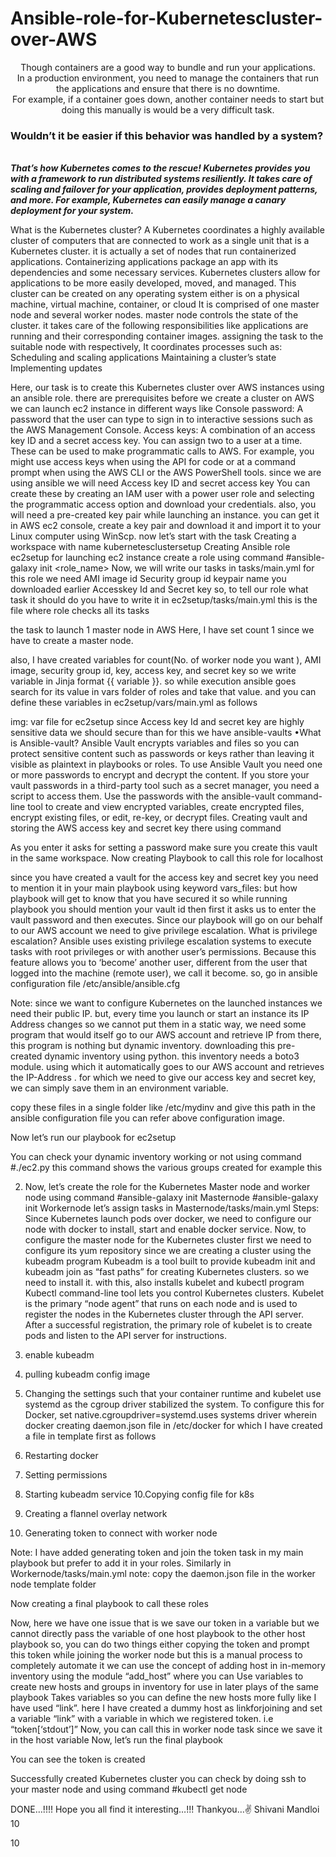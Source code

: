# Ansible-role-for-Kubernetescluster-over-AWS
<center>Though containers are a good way to bundle and run your applications.<br>
In a production environment, you need to manage the containers that run the applications and ensure that there is no downtime.<br> 
For example, if a container goes down, another container needs to start but doing this manually is would be a very difficult task.<br>
</center>
<h3>Wouldn’t it be easier if this behavior was handled by a system?</h3>

<b><i>  
That’s how Kubernetes comes to the rescue! 
Kubernetes provides you with a framework to run distributed systems resiliently. 
It takes care of scaling and failover for your application, provides deployment patterns, and more.
For example, Kubernetes can easily manage a canary deployment for your system.
</i></b>

What is the Kubernetes cluster?
A Kubernetes coordinates a highly available cluster of computers that are connected to work as a single unit that is a Kubernetes cluster.
it is actually a set of nodes that run containerized applications. Containerizing applications package an app with its dependencies and some necessary services. Kubernetes clusters allow for applications to be more easily developed, moved, and managed.
This cluster can be created on any operating system either is on a physical machine, virtual machine, container, or cloud
It is comprised of one master node and several worker nodes.
master node controls the state of the cluster.
it takes care of the following responsibilities like applications are running and their corresponding container images. assigning the task to the suitable node with respectively, It coordinates processes such as:
Scheduling and scaling applications
Maintaining a cluster’s state
Implementing updates

Here, our task is to create this Kubernetes cluster over AWS instances using an ansible role. there are prerequisites before we create a cluster on AWS
we can launch ec2 instance in different ways like
Console password: A password that the user can type to sign in to interactive sessions such as the AWS Management Console.
Access keys: A combination of an access key ID and a secret access key. You can assign two to a user at a time. These can be used to make programmatic calls to AWS. For example, you might use access keys when using the API for code or at a command prompt when using the AWS CLI or the AWS PowerShell tools.
since we are using ansible we will need Access key ID and secret access key
You can create these by creating an IAM user with a power user role and selecting the programmatic access option and download your credentials.
also, you will need a pre-created key pair while launching an instance.
you can get it in AWS ec2 console, create a key pair and download it and import it to your Linux computer using WinScp.
now let’s start with the task
Creating a workspace with name kubernetesclustersetup
Creating Ansible role ec2setup for launching ec2 instance
create a role using command
#ansible-galaxy init <role_name>
Now, we will write our tasks in tasks/main.yml
for this role we need
AMI image id
Security group id
keypair name you downloaded earlier
Accesskey Id and Secret key
so, to tell our role what task it should do you have to write it in ec2setup/tasks/main.yml this is the file where role checks all its tasks

the task to launch 1 master node in AWS
Here, I have set count 1 since we have to create a master node.

also, I have created variables for count(No. of worker node you want ), AMI image, security group id, key, access key, and secret key so we write variable in Jinja format {{ variable }}.
so while execution ansible goes search for its value in vars folder of roles and take that value.
and you can define these variables in ec2setup/vars/main.yml as follows

img: var file for ec2setup
since Access key Id and secret key are highly sensitive data we should secure than for this we have ansible-vaults
•What is Ansible-vault?
Ansible Vault encrypts variables and files so you can protect sensitive content such as passwords or keys rather than leaving it visible as plaintext in playbooks or roles. To use Ansible Vault you need one or more passwords to encrypt and decrypt the content. If you store your vault passwords in a third-party tool such as a secret manager, you need a script to access them. Use the passwords with the ansible-vault command-line tool to create and view encrypted variables, create encrypted files, encrypt existing files, or edit, re-key, or decrypt files.
Creating vault and storing the AWS access key and secret key there using command

As you enter it asks for setting a password make sure you create this vault in the same workspace.
Now creating Playbook to call this role for localhost

since you have created a vault for the access key and secret key you need to mention it in your main playbook using keyword
vars_files:
but how playbook will get to know that you have secured it so while running playbook you should mention your vault id then first it asks us to enter the vault password and then executes.
Since our playbook will go on our behalf to our AWS account we need to give privilege escalation.
What is privilege escalation?
Ansible uses existing privilege escalation systems to execute tasks with root privileges or with another user’s permissions. Because this feature allows you to ‘become’ another user, different from the user that logged into the machine (remote user), we call it become.
so, go in ansible configuration file
/etc/ansible/ansible.cfg

Note: since we want to configure Kubernetes on the launched instances we need their public IP. but, every time you launch or start an instance its IP Address changes so we cannot put them in a static way, we need some program that would itself go to our AWS account and retrieve IP from there, this program is nothing but dynamic inventory.
downloading this pre-created dynamic inventory using python.
this inventory needs a boto3 module. using which it automatically goes to our AWS account and retrieves the IP-Address . for which we need to give our access key and secret key, we can simply save them in an environment variable.


copy these files in a single folder like /etc/mydinv and give this path in the ansible configuration file you can refer above configuration image.


Now let’s run our playbook for ec2setup

You can check your dynamic inventory working or not using command
#./ec2.py
this command shows the various groups created for example this


2. Now, let’s create the role for the Kubernetes Master node and worker node
using command
#ansible-galaxy init Masternode
#ansible-galaxy init Workernode
let’s assign tasks in Masternode/tasks/main.yml
Steps:
Since Kubernetes launch pods over docker, we need to configure our node with docker to install, start and enable docker service.
Now, to configure the master node for the Kubernetes cluster first we need to configure its yum repository
since we are creating a cluster using the kubeadm program
Kubeadm is a tool built to provide kubeadm init and kubeadm join as “fast paths” for creating Kubernetes clusters. so we need to install it.
with this, also installs kubelet and kubectl program
Kubectl command-line tool lets you control Kubernetes clusters.
Kubelet is the primary “node agent” that runs on each node and is used to register the nodes in the Kubernetes cluster through the API server. After a successful registration, the primary role of kubelet is to create pods and listen to the API server for instructions.
4. enable kubeadm
5. pulling kubeadm config image
6. Changing the settings such that your container runtime and kubelet use systemd as the cgroup driver stabilized the system. To configure this for Docker, set native.cgroupdriver=systemd.uses systems driver wherein docker creating daemon.json file in /etc/docker
for which I have created a file in template first as follows

7. Restarting docker
8. Setting permissions
9. Starting kubeadm service
10.Copying config file for k8s
11. Creating a flannel overlay network
12. Generating token to connect with worker node


Note: I have added generating token and join the token task in my main playbook but prefer to add it in your roles.
Similarly in Workernode/tasks/main.yml
note: copy the daemon.json file in the worker node template folder


Now creating a final playbook to call these roles

Now, here we have one issue that is
we save our token in a variable but we cannot directly pass the variable of one host playbook to the other host playbook so,
you can do two things either copying the token and prompt this token while joining the worker node but this is a manual process to completely automate it
we can use the concept of adding host in in-memory inventory using the module “add_host” where you can
Use variables to create new hosts and groups in inventory for use in later plays of the same playbook
Takes variables so you can define the new hosts more fully like I have used “link”.
here I have created a dummy host as linkforjoining and set a variable “link” with a variable in which we registered token. i.e “token[‘stdout’]”
Now, you can call this in worker node task since we save it in the host variable
Now, let’s run the final playbook


You can see the token is created


Successfully created Kubernetes cluster you can check by doing ssh to your master node and using command
#kubectl get node

DONE…!!!!
Hope you all find it interesting…!!!
Thankyou…✌
Shivani Mandloi
10



10 
